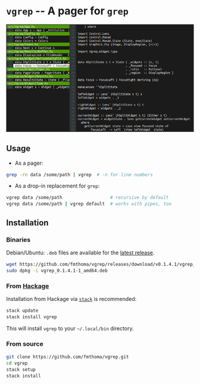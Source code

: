 `vgrep` -- A pager for `grep`
=============================

![Screenshot](./vgrep.png)

## Usage

* As a pager:
```bash
grep -rn data /some/path | vgrep  # -n for line numbers
```

* As a drop-in replacement for `grep`:
```bash
vgrep data /some/path                  # recursive by default
vgrep data /some/path | vgrep default  # works with pipes, too
```

## Installation

### Binaries

Debian/Ubuntu: `.deb` files are available for the [latest release][1].

```bash
wget https://github.com/fmthoma/vgrep/releases/download/v0.1.4.1/vgrep_0.1.4.1-1_amd64.deb
sudo dpkg -i vgrep_0.1.4.1-1_amd64.deb
```

### From [Hackage][2]

Installation from Hackage via [`stack`][3] is recommended:
```bash
stack update
stack install vgrep
```
This will install `vgrep` to your `~/.local/bin` directory.

### From source

```bash
git clone https://github.com/fmthoma/vgrep.git
cd vgrep
stack setup
stack install
```

[1]: https://github.com/fmthoma/vgrep/releases/latest
[2]: https://hackage.haskell.org/packages/vgrep
[3]: https://github.com/commercialhaskell/stack/blob/master/doc/install_and_upgrade.md
